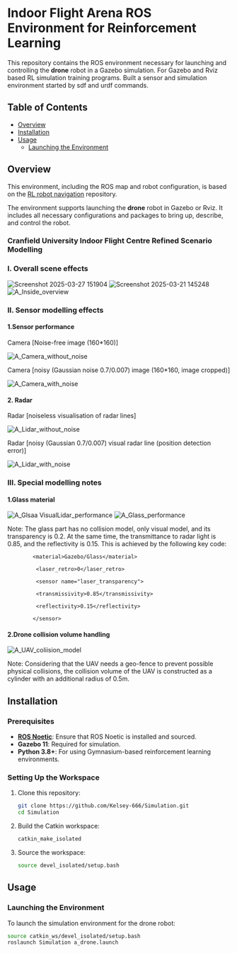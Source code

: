 # Indoor Flight Arena ROS Environment for Reinforcement Learning

This repository contains the ROS environment necessary for launching and controlling the **drone** robot in a Gazebo simulation. For Gazebo and Rviz based RL simulation training programs. Built a sensor and simulation environment started by sdf and urdf commands.
## Table of Contents
- [Overview](#overview)
- [Installation](#installation)
- [Usage](#usage)
  - [Launching the Environment](#launching-the-environment)

## Overview

This environment, including the ROS map and robot configuration, is based on the [RL robot navigation]([https://github.com/reiniscimurs/DRL-robot-navigation](https://github.com/Kelsey-666/Simulation.git)) repository.

The environment supports launching the **drone** robot in Gazebo or Rviz. It includes all necessary configurations and packages to bring up, describe, and control the robot.
### Cranfield University Indoor Flight Centre Refined Scenario Modelling

### I. Overall scene effects

![Screenshot 2025-03-27 151904](https://github.com/user-attachments/assets/1508fb0c-3bcf-4293-b9c8-971681a3629f)
![Screenshot 2025-03-21 145248](https://github.com/user-attachments/assets/f5de7ec9-e35d-4cb2-b2b1-136d5e81efaf)
![A_Inside_overview](https://github.com/user-attachments/assets/13d1869b-fa0b-4109-a198-16793a4f206e)

### II. Sensor modelling effects

#### 1.Sensor performance

Camera [Noise-free image (160*160)]

![A_Camera_without_noise](https://github.com/user-attachments/assets/75fd6bd7-2ebd-4a15-92a1-634641148bdd)

Camera [noisy (Gaussian noise 0.7/0.007) image (160*160, image cropped)]

![A_Camera_with_noise](https://github.com/user-attachments/assets/e5222dde-c6e0-4387-adf5-22c2d6a8384a)

#### 2. Radar

Radar [noiseless visualisation of radar lines]

![A_Lidar_without_noise](https://github.com/user-attachments/assets/8e2bcfd8-607d-43a2-994c-f0b23231c7ab)

Radar [noisy (Gaussian 0.7/0.007) visual radar line (position detection error)]

![A_Lidar_with_noise](https://github.com/user-attachments/assets/d4e31dc0-8b25-4cbf-8508-c043ee82ef99)

### III. Special modelling notes

#### 1.Glass material

![A_Glsaa VisualLidar_performance](https://github.com/user-attachments/assets/31184e24-1e83-4314-b790-ef1948097fe6)
![A_Glass_performance](https://github.com/user-attachments/assets/71d2b9d8-2386-4ae3-baea-56ddcb85dc25)

Note: The glass part has no collision model, only visual model, and its transparency is 0.2. At the same time, the transmittance to radar light is 0.85, and the reflectivity is 0.15. This is achieved by the following key code:

`        <material>Gazebo/Glass</material>`

`         <laser_retro>0</laser_retro>`

`         <sensor name="laser_transparency">`

`         <transmissivity>0.85</transmissivity>`

`         <reflectivity>0.15</reflectivity>`

`        </sensor>`

#### 2.Drone collision volume handling

![A_UAV_coliision_model](https://github.com/user-attachments/assets/3201c3f0-0e0c-4e70-8339-c7e7db5bf38f)

Note: Considering that the UAV needs a geo-fence to prevent possible physical collisions, the collision volume of the UAV is constructed as a cylinder with an additional radius of 0.5m.

## Installation

### Prerequisites

- **[ROS Noetic](http://wiki.ros.org/noetic/Installation)**: Ensure that ROS Noetic is installed and sourced.
- **Gazebo 11**: Required for simulation.
- **Python 3.8+**: For using Gymnasium-based reinforcement learning environments.

### Setting Up the Workspace

1. Clone this repository:
    ```bash
    git clone https://github.com/Kelsey-666/Simulation.git
    cd Simulation
    ```

2. Build the Catkin workspace:
    ```bash
    catkin_make_isolated
    ```

3. Source the workspace:
    ```bash
    source devel_isolated/setup.bash
    ```

## Usage

### Launching the Environment

To launch the simulation environment for the drone robot:
```bash
source catkin_ws/devel_isolated/setup.bash
roslaunch Simulation a_drone.launch
```
